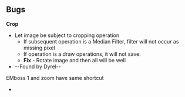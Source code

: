 ## Bugs


**Crop**
* Let image be subject to cropping operation
  * If subsequent operation is a Median Filter, filter will not occur as missing pixel
  * If operation is a draw operations, it will not save.
  * **Fix** - Rotate image and then all will be well
* --Found by Dyrel--
  

EMboss 1 and zoom have same shortcut
  
* 


